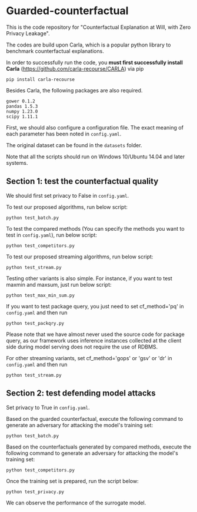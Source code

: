 # Guarded-counterfactual

This is the code repository for "Counterfactual Explanation at Will, with Zero Privacy Leakage".

The codes are build upon Carla, which is a popular python library to benchmark counterfactual explanations. 

In order to successfully run the code, you **must first successfully install Carla** (https://github.com/carla-recourse/CARLA) via pip

```
pip install carla-recourse
```

Besides Carla, the following packages are also required.

```
gower 0.1.2
pandas 1.5.3
numpy 1.23.0
scipy 1.11.1
```


First, we should also configure a configuration file. The exact meaning of each parameter has been noted in `config.yaml`.

The original dataset can be found in the `datasets` folder.

Note that all the scripts should run on Windows 10/Ubuntu 14.04 and later systems.

## Section 1:  test the counterfactual quality

We should first set privacy to False in `config.yaml`.

To test our proposed algorithms, run below script:
```
python test_batch.py
```

To test the compared methods (You can specify the methods you want to test in  `config.yaml`), run below script:
```
python test_competitors.py
```

To test our proposed streaming algorithms, run below script:
```
python test_stream.py
```

Testing other variants is also simple. For instance, if you want to test maxmin and maxsum, just run below script:
```
python test_max_min_sum.py
```

If you want to test package query, you just need to set cf_method='pq' in `config.yaml` and then run
```
python test_packqry.py
```
Please note that we have almost never used the source code for package query, as our framework uses inference instances collected at the client side during model serving does not require the use of RDBMS.

For other streaming variants, set cf_method='gops' or 'gsv' or 'dr' in `config.yaml` and then run
```
python test_stream.py
```

## Section 2: test defending model attacks

Set privacy to True in `config.yaml`.

Based on the guarded counterfactual, execute the following command to generate an adversary for attacking the model's training set:
```
python test_batch.py
```

Based on the counterfactuals generated by compared methods, execute the following command to generate an adversary for attacking the model's training set:
```
python test_competitors.py
```

Once the training set is prepared, run the script below:
```
python test_privacy.py
```

We can observe the performance of the surrogate model.
